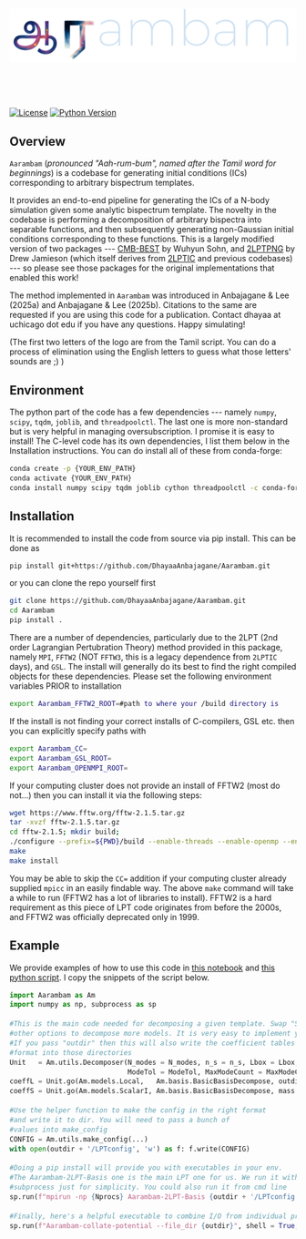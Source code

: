 <p>&nbsp;</p>
<picture>
  <source media="(prefers-color-scheme: dark)" srcset="docs/source/LOGO_dark.png">
  <source media="(prefers-color-scheme: light)" srcset="docs/source/LOGO_light.png">
  <img alt="Logo" src="docs/source/LOGO_dark.png" title="Logo">
</picture>
<p>&nbsp;</p>
<p>&nbsp;</p>

[![License](https://img.shields.io/badge/license-GPL-blue.svg)](LICENSE)
[![Python Version](https://img.shields.io/badge/python-3.6%2B-blue.svg)](https://www.python.org/downloads/)

## Overview

`Aarambam` (_pronounced "Aah-rum-bum", named after the Tamil word for beginnings_) is a codebase for generating initial conditions (ICs) corresponding to arbitrary bispectrum templates. 

It provides an end-to-end pipeline for generating the ICs of a N-body simulation given some analytic bispectrum template. The novelty in the codebase is performing a decomposition of arbitrary bispectra into separable functions, and then subsequently generating non-Gaussian initial conditions corresponding to these functions. This is a largely modified version of two packages --- [CMB-BEST](https://github.com/Wuhyun/CMB-BEST/tree/main) by Wuhyun Sohn, and [2LPTPNG](https://github.com/dsjamieson/2LPTPNG/tree/main) by Drew Jamieson (which itself derives from [2LPTIC](https://github.com/manodeep/2LPTic) and previous codebases) --- so please see those packages for the original implementations that enabled this work!

The method implemented in `Aarambam` was introduced in Anbajagane & Lee (2025a) and Anbajagane & Lee (2025b). Citations to the same are requested if you are using this code for a publication. Contact dhayaa at uchicago dot edu if you have any questions. Happy simulating!


(The first two letters of the logo are from the Tamil script. You can do a process of elimination using the English letters to guess what those letters' sounds are ;) )

## Environment
The python part of the code has a few dependencies --- namely `numpy`, `scipy`, `tqdm`, `joblib`, and `threadpoolctl`. The last one is more non-standard but is very helpful in managing oversubscription. I promise it is easy to install! The C-level code has its own dependencies, I list them below in the Installation instructions. You can do install all of these from conda-forge:

```bash
conda create -p {YOUR_ENV_PATH}
conda activate {YOUR_ENV_PATH}
conda install numpy scipy tqdm joblib cython threadpoolctl -c conda-forge
```

## Installation

It is recommended to install the code from source via pip install. This can be done as

```bash
pip install git+https://github.com/DhayaaAnbajagane/Aarambam.git
```

or you can clone the repo yourself first

```bash
git clone https://github.com/DhayaaAnbajagane/Aarambam.git
cd Aarambam
pip install .
```

There are a number of dependencies, particularly due to the 2LPT (2nd order Lagrangian Pertubration Theory) method provided in this package, namely `MPI`, `FFTW2` (NOT `FFTW3`, this is a legacy dependence from `2LPTIC` days), and `GSL`. The install will generally do its best to find the right compiled objects for these dependencies. Please set the following environment variables PRIOR to installation

```bash
export Aarambam_FFTW2_ROOT=#path to where your /build directory is
```

If the install is not finding your correct installs of C-compilers, GSL etc. then you can explicitly specify paths with

```bash
export Aarambam_CC=
export Aarambam_GSL_ROOT=
export Aarambam_OPENMPI_ROOT=
```

If your computing cluster does not provide an install of FFTW2 (most do not...) then you can install it via the following steps:

```bash
wget https://www.fftw.org/fftw-2.1.5.tar.gz
tar -xvzf fftw-2.1.5.tar.gz
cd fftw-2.1.5; mkdir build;
./configure --prefix=${PWD}/build --enable-threads --enable-openmp --enable-mpi --enable-type-prefix CC={ADD_PATH_TO_MPICC_EXECUTABLE}
make
make install
```
You may be able to skip the `CC=` addition if your computing cluster already supplied `mpicc` in an easily findable way. The above `make` command will take a while to run (FFTW2 has a lot of libraries to install). FFTW2 is a hard requirement as this piece of LPT code originates from before the 2000s, and FFTW2 was officially deprecated only in 1999.

## Example

We provide examples of how to use this code in [this notebook](examples/BasisDecomposition.ipynb) and [this python script](examples/MakeICs.py). I copy the snippets of the script below.

```python
import Aarambam as Am
import numpy as np, subprocess as sp

#This is the main code needed for decomposing a given template. Swap "ScalarI" with
#other options to decompose more models. It is very easy to implement your own :)
#If you pass "outdir" then this will also write the coefficient tables in the right
#format into those directories
Unit   = Am.utils.Decomposer(N_modes = N_modes, n_s = n_s, Lbox = Lbox, Nmax = Nmax, 
                             ModeTol = ModeTol, MaxModeCount = MaxModeCount)
coeffL = Unit.go(Am.models.Local,   Am.basis.BasicBasisDecompose, outdir = outdir)
coeffS = Unit.go(Am.models.ScalarI, Am.basis.BasicBasisDecompose, mass = 1, outdir = outdir)

#Use the helper function to make the config in the right format
#and write it to dir. You will need to pass a bunch of
#values into make_config
CONFIG = Am.utils.make_config(...)
with open(outdir + '/LPTconfig', 'w') as f: f.write(CONFIG)

#Doing a pip install will provide you with executables in your env.
#The Aarambam-2LPT-Basis one is the main LPT one for us. We run it with
#subprocess just for simplicity. You could also run it from cmd line
sp.run(f"mpirun -np {Nprocs} Aarambam-2LPT-Basis {outdir + '/LPTconfig'}", shell = True, env = os.environ)

#Finally, here's a helpful executable to combine I/O from individual processes.
sp.run(f"Aarambam-collate-potential --file_dir {outdir}", shell = True, env = os.environ)
```